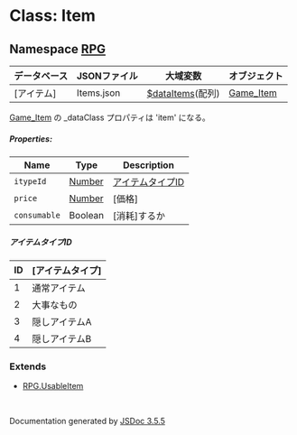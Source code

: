 # Class: Item

## Namespace [RPG](RPG.md)

| データベース| JSONファイル | 大域変数 | オブジェクト |
| --- | --- | --- | --- |
| [アイテム] | Items.json |  [$dataItems](global.md#dataitems-arrayrpgitem)(配列) | [Game_Item](Game_Item.md) |

[Game_Item](Game_Item.md) の _dataClass プロパティは 'item' になる。

##### Properties:

| Name | Type | Description |
| --- | --- | --- |
| `itypeId` | [Number](Number.md) | [アイテムタイプID](RPG.Item.md#アイテムタイプid) |
| `price` | [Number](Number.md) | [価格] |
| `consumable` | Boolean | [消耗]するか |

##### アイテムタイプID

| ID | [アイテムタイプ] |
| --- | --- |
| 1 | 通常アイテム |
| 2 | 大事なもの |
| 3 | 隠しアイテムA |
| 4 | 隠しアイテムB |


### Extends

* [RPG.UsableItem](RPG.UsableItem.md)

 <br>

  Documentation generated by [JSDoc 3.5.5](https://github.com/jsdoc3/jsdoc)
